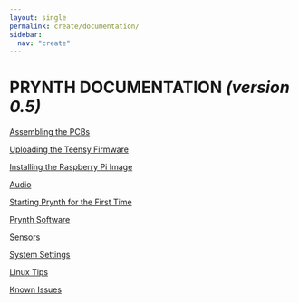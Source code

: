 ```yaml
---
layout: single
permalink: create/documentation/
sidebar:
  nav: "create"
---
```


<style>
table, tr, td, th {border: 0px;font-size: 1em;}
</style>

# PRYNTH DOCUMENTATION *(version 0.5)*

[Assembling the PCBs](assembling-the-pcbs.html)

[Uploading the Teensy Firmware](uploading-the-teensy-firmware.html)

[Installing the Raspberry Pi Image](installing-the-raspberry-pi-image.html)

[Audio](audio.html)

[Starting Prynth for the First Time](starting-prynth-for-the-first-time.html)

[Prynth Software](prynth-software.html)

[Sensors](sensors.html)

[System Settings](system-settings.html)

[Linux Tips](linux-tips.html)

[Known Issues](known-issues.html)
